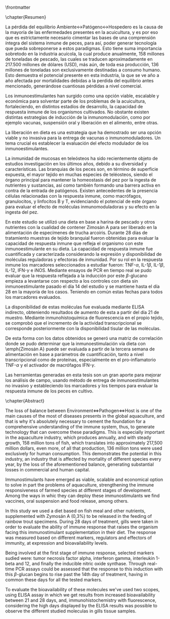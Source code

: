 \frontmatter

\chapter{Resumen}

La pérdida del equilibrio Ambiente$\leftrightarrow$Patógeno$\leftrightarrow$Hospedero es la causa de la mayoría de las enfermedades presentes en la acuicultura, y es por eso que es estrictamente necesario cimentar las bases de una comprensión íntegra del sistema inmune de peces, para así, poder generar tecnología que pueda sobreponerse a estos paradigmas. Esto tiene suma importancia sobretodo en la industria acuícola, la cual produce anualmente, 158 millones de toneladas de pescado, las cuales se traducen aproximadamente en 217.500 millones de dólares (USD), más aún, de toda esa producción, 136 millones de toneladas son exclusivamente destinadas a consumo humano. Esto demuestra el potencial presente en esta industria, la que se ve año a año afectada por mortalidades debidas a la perdida del equilibrio antes mencionado, generándose cuantiosas pérdidas a nivel comercial. 

Los inmunoestimulantes han surgido como una opción viable, escalable y económica para solventar parte de los problemas de la acuicultura, fortaleciendo, en distintos estadíos de desarrollo, la capacidad de respuesta inmune de los organismos cultivados. No obstante existen distintas estrategias de inducción de la inmunomodulación, como por ejemplo vacunas, suspensión oral y liberación en el alimento, entre otras.

La liberación en dieta es una estrategia que ha demostrado ser una opción viable y no invasiva para la entrega de vacunas o inmunomoduladores. Un tema crucial es establecer la evaluación del efecto modulador de los inmunoestimulantes.

La inmunidad de mucosas en teleósteos ha sido recientemente objeto de estudios investigación en los últimos años, debido a su diversidad y características. Las branquias de los peces son, en término de superficie expuesta, el mayor tejido en muchas especies de teléosteos, siendo el órgano principal para mantener la homeostasis del pez por la ingesta de nutrientes y sustancias, así como también formando una barrera activa en contra de la entrada de patógenos. Existen antecedentes de la presencia células relacionadas con la respuesta inmune, como macrófagos, granulocitos, y linfocitos B y T, evidenciando el potencial de este órgano para evaluar el efecto de moléculas inmunomoduladoras y su efecto en la ingesta del pez.

En este estudio se utilizó una dieta en base a harina de pescado y otros nutrientes con la cualidad de contener Zimosán A para ser liberado en la alimentación de especímenes de trucha arcoiris. Durante 28 días de tratamiento muestras de tejido branquial fueron obtenidas para evaluar la capacidad de respuesta inmune que refleja el organismo con este inmunoestimulante en su dieta. La capacidad de respuesta inmune fue cuantificada y caracterizada considerando la expresión y disponibilidad de moléculas reguladoras y efectoras de inmunidad. Por su rol en la respuesta inmune los marcadores seleccionados a estudiar fueron: TNF-$\alpha$, IL-1$\beta$, IL-1$\beta$, IL-12, IFN-$\gamma$ e iNOS.
Mediante ensayos de PCR en tiempo real se pudo evaluar que la respuesta reflejada a la inducción por este $\beta$-glucano empieza a levantarse con respecto a los controles con dieta sin inmunoestimulante pasado el día 14 del estudio y se mantiene hasta el día 28 en la mayoría de los casos. Teniendo en común estas fechas para todos los marcadores evaluados. 

La disponibilidad de estas moléculas fue evaluada mediante ELISA indirecto, obteniendo resultados de aumento de esta a partir del día 21 de muestro. Mediante inmunohistoquímica de fluorescencia en el propio tejido, se comprobó que el incremento de la actividad transcripcional se corresponde posteriormente con la disponibilidad tisular de las moléculas.

De esta forma con los datos obtenidos se generó una matriz de correlación donde se pudo determinar que la inmunoestimulación vía dieta con \emph{Zimosán A} puede ser evaluada a partir de la tercera semana de alimentación en base a parámetros de cuantificación, tanto a nivel transcripcional como de proteínas, especialmente en el pro-inflamatorio TNF-$\alpha$ y el activador de macrófagos IFN-$\gamma$.

Las herramientas generadas en esta tesis son un gran aporte para mejorar los análisis de campo, usando método de entrega de inmunoestimulantes no invasivo y estableciendo los marcadores y los tiempos para evaluar la respuesta inmune de los peces en cultivo.





\chapter{Abstract}

The loss of balance between Environment$\Leftrightarrow$Pathogen$\Leftrightarrow$Host is one of the main causes of the most of diseases presents in the global aquaculture, and that is why it's absolutely necessary to cement the foundation for a comprehensive understanding of the immune system, thus, to generate technology that can overcome these paradigms. This is especially important in the aquaculture industry, which produces annually, and with steady growth, 158 million tons of fish, which translates into approximately 217,500 million dollars, even more, of all that production, 136 million tons were used exclusively for human consumption. This demonstrates the potential in this industry, an industry that is affected by mortality of different species every year, by the loss of the aforementioned balance, generating substantial losses in commercial and human capital.

Immunostimulants have emerged as viable, scalable and economical option to solve in part the problems of aquaculture, strengthening the immune responsiveness of farmed species at different stages of development. Among the ways in whic they can deploy these immunostimulants we find vaccines, oral suspension and food release, among others.

In this study we used a diet based on fish meal and other nutrients, supplemented with Zymosán A (0,3\%) to be released in the feeding of rainbow trout specimens. During 28 days of treatment, gills were taken in order to evaluate the ability of immune response that raises the organism facing this immunostimulant supplementation in their diet. The response was measured based on different markers, regulators and effectors of immunity, at expression and bioavailability levels. 

Being involved at the first stage of immune response, selected markers sudied were: tumor necrosis factor alpha, interferon gamma, interleukin 1-beta and 12, and finally the inducible nitric oxide synthase. Through real-time PCR assays could be assessed that the response to this induction with this $\beta$-glucan begins to rise past the 14th day of treatment, having in common these days for all the tested markers.

To evaluate the bioavailability of these molecules we've used two scopes, using ELISA assay in which we get results from increased bioavailability between 21 and 28 days, and, immunohistochemistry with fluorescence, considering the high days displayed by the ELISA results was possible to observe the different studied moleculas in gills tissue samples.